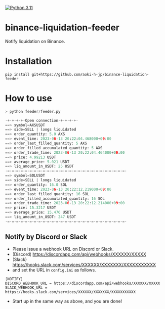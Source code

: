 [![Python 3.11](https://img.shields.io/badge/python-3.11-blue.svg)](https://www.python.org/downloads/release/python-3110//)
# binance-liquidation-feeder
Notify liquidation on Binance.

# Installation
```shell
pip install git+https://github.com/aoki-h-jp/binance-liquidation-feeder
```

# How to use
```python
> python feeder/feeder.py

-+-+-+-+-Open connection-+-+-+-+-
==> symbol=AXSUSDT
==> side=SELL | longs liquidated
==> order_quantity: 5.0 AXS
==> event_time: 2023-06-13 20:22:04.468000+09:00
==> order_last_filled_quantity: 5 AXS
==> order_filled_accumulated_quantity: 5 AXS
==> order_trade_time: 2023-06-13 20:22:04.464000+09:00
==> price: 4.99213 USDT
==> average_price: 5.021 USDT
==> liq_amount_in_USDT: 25 USDT
-=-=-=-=-=-=-=-=-=-=-=-=-=-=-=-=-=-=-=-=-=-=-=-=-=-=-=-
==> symbol=SOLUSDT
==> side=SELL | longs liquidated
==> order_quantity: 16.0 SOL
==> event_time: 2023-06-13 20:22:12.219000+09:00
==> order_last_filled_quantity: 16 SOL
==> order_filled_accumulated_quantity: 16 SOL
==> order_trade_time: 2023-06-13 20:22:12.214000+09:00
==> price: 15.3217 USDT
==> average_price: 15.476 USDT
==> liq_amount_in_USDT: 247 USDT
-=-=-=-=-=-=-=-=-=-=-=-=-=-=-=-=-=-=-=-=-=-=-=-=-=-=-=-

```
## Notify by Discord or Slack
- Please issue a webhook URL on Discord or Slack.
- (Discord) https://discordapp.com/api/webhooks/XXXXXX/XXXXX
- (Slack) https://hooks.slack.com/services/XXXXXX/XXXXXXX/XXXXXXXXXXX
- and set the URL in `config.ini` as follows.

```shell
[NOTIFY]
DISCORD_WEBHOOK_URL = https://discordapp.com/api/webhooks/XXXXXX/XXXXX 
SLACK_WEBHOOK_URL = https://hooks.slack.com/services/XXXXXX/XXXXXXX/XXXXXXXXXXX
```

- Start up in the same way as above, and you are done!
